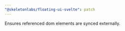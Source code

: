 ```yaml
---
"@skeletonlabs/floating-ui-svelte": patch
---
```


Ensures referenced dom elements are synced externally.

